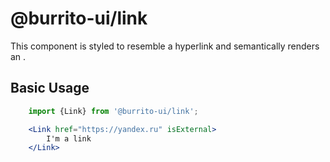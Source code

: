 # @burrito-ui/link
This component is styled to resemble a hyperlink and semantically renders an <a>.

## Basic Usage
```jsx
    import {Link} from '@burrito-ui/link';

    <Link href="https://yandex.ru" isExternal>
        I'm a link
    </Link>
```
